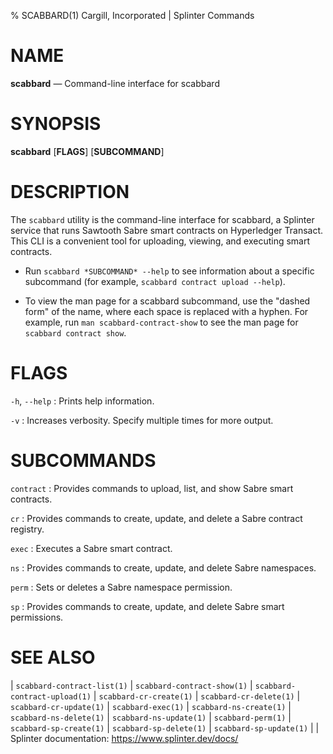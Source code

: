 % SCABBARD(1) Cargill, Incorporated | Splinter Commands
<!--
  Copyright 2018-2020 Cargill Incorporated
  Licensed under Creative Commons Attribution 4.0 International License
  https://creativecommons.org/licenses/by/4.0/
-->

NAME
====

**scabbard** — Command-line interface for scabbard

SYNOPSIS
========

**scabbard** \[**FLAGS**\] \[**SUBCOMMAND**\]

DESCRIPTION
===========

The `scabbard` utility is the command-line interface for scabbard, a Splinter
service that runs Sawtooth Sabre smart contracts on Hyperledger Transact. This
CLI is a convenient tool for uploading, viewing, and executing smart contracts.

* Run `scabbard *SUBCOMMAND* --help` to see information about a specific
  subcommand (for example, `scabbard contract upload --help`).

* To view the man page for a scabbard subcommand, use the "dashed form" of the
  name, where each space is replaced with a hyphen. For example, run
  `man scabbard-contract-show` to see the man page for `scabbard contract show`.

FLAGS
=====

`-h`, `--help`
: Prints help information.

`-v`
: Increases verbosity. Specify multiple times for more output.

SUBCOMMANDS
===========

`contract`
: Provides commands to upload, list, and show Sabre smart contracts.

`cr`
: Provides commands to create, update, and delete a Sabre contract registry.

`exec`
: Executes a Sabre smart contract.

`ns`
: Provides commands to create, update, and delete Sabre namespaces.

`perm`
: Sets or deletes a Sabre namespace permission.

`sp`
: Provides commands to create, update, and delete Sabre smart permissions.

SEE ALSO
========
| `scabbard-contract-list(1)`
| `scabbard-contract-show(1)`
| `scabbard-contract-upload(1)`
| `scabbard-cr-create(1)`
| `scabbard-cr-delete(1)`
| `scabbard-cr-update(1)`
| `scabbard-exec(1)`
| `scabbard-ns-create(1)`
| `scabbard-ns-delete(1)`
| `scabbard-ns-update(1)`
| `scabbard-perm(1)`
| `scabbard-sp-create(1)`
| `scabbard-sp-delete(1)`
| `scabbard-sp-update(1)`
|
| Splinter documentation: https://www.splinter.dev/docs/
